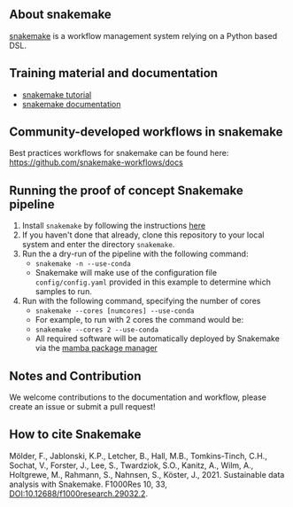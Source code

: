 ## About snakemake
[snakemake](https://snakemake.github.io) is a workflow management system relying on a Python based DSL.

## Training material and documentation
- [snakemake tutorial](https://snakemake.readthedocs.io/en/stable/tutorial/tutorial.html)
- [snakemake documentation](https://snakemake.readthedocs.io)

## Community-developed workflows in snakemake
Best practices workflows for snakemake can be found here: https://github.com/snakemake-workflows/docs

## Running the proof of concept Snakemake pipeline

1. Install `snakemake` by following the instructions [here](https://snakemake.readthedocs.io/en/stable/getting_started/installation.html)
2. If you haven't done that already, clone this repository to your local system and enter the directory ``snakemake``.
5. Run the a dry-run of the pipeline with the following command:
   - `snakemake -n --use-conda`
   - Snakemake will make use of the configuration file `config/config.yaml` provided in this example to determine which samples to run.
6. Run with the following command, specifying the number of cores
    - `snakemake --cores [numcores] --use-conda`
    - For example, to run with 2 cores the command would be:
    - `snakemake --cores 2 --use-conda`
    - All required software will be automatically deployed by Snakemake via the [mamba package manager](https://github.com/mamba-org/mamba)

## Notes and Contribution
We welcome contributions to the documentation and workflow, please create an issue or submit a pull request!

## How to cite Snakemake
Mölder, F., Jablonski, K.P., Letcher, B., Hall, M.B., Tomkins-Tinch, C.H., Sochat, V., Forster, J., Lee, S., Twardziok, S.O., Kanitz, A., Wilm, A., Holtgrewe, M., Rahmann, S., Nahnsen, S., Köster, J., 2021. Sustainable data analysis with Snakemake. F1000Res 10, 33, [DOI:10.12688/f1000research.29032.2](https://doi.org/10.12688/f1000research.29032.2).

